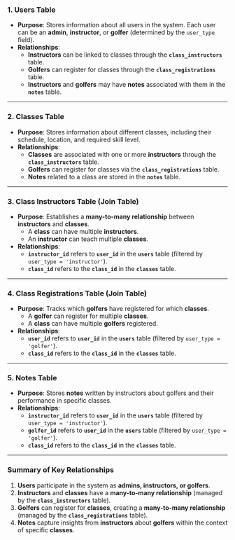### 1. **Users Table**
- **Purpose**: Stores information about all users in the system. Each user can be an **admin**, **instructor**, or **golfer** (determined by the `user_type` field). 
- **Relationships**:  
  - **Instructors** can be linked to classes through the **`class_instructors`** table.  
  - **Golfers** can register for classes through the **`class_registrations`** table.  
  - **Instructors** and **golfers** may have **notes** associated with them in the **`notes`** table.

---

### 2. **Classes Table**
- **Purpose**: Stores information about different classes, including their schedule, location, and required skill level.
- **Relationships**:  
  - **Classes** are associated with one or more **instructors** through the **`class_instructors`** table.  
  - **Golfers** can register for classes via the **`class_registrations`** table.  
  - **Notes** related to a class are stored in the **`notes`** table.

---

### 3. **Class Instructors Table (Join Table)**
- **Purpose**: Establishes a **many-to-many relationship** between **instructors** and **classes**.  
  - A **class** can have multiple **instructors**.  
  - An **instructor** can teach multiple **classes**.  
- **Relationships**:
  - **`instructor_id`** refers to **`user_id`** in the **`users`** table (filtered by `user_type = 'instructor'`).  
  - **`class_id`** refers to the **`class_id`** in the **`classes`** table.

---

### 4. **Class Registrations Table (Join Table)**
- **Purpose**: Tracks which **golfers** have registered for which **classes**.
  - A **golfer** can register for multiple **classes**.  
  - A **class** can have multiple **golfers** registered.  
- **Relationships**:
  - **`user_id`** refers to **`user_id`** in the **`users`** table (filtered by `user_type = 'golfer'`).  
  - **`class_id`** refers to the **`class_id`** in the **`classes`** table.

---

### 5. **Notes Table**
- **Purpose**: Stores **notes** written by instructors about golfers and their performance in specific classes.
- **Relationships**:  
  - **`instructor_id`** refers to **`user_id`** in the **`users`** table (filtered by `user_type = 'instructor'`).  
  - **`golfer_id`** refers to **`user_id`** in the **`users`** table (filtered by `user_type = 'golfer'`).  
  - **`class_id`** refers to the **`class_id`** in the **`classes`** table.

---

### **Summary of Key Relationships**

1. **Users** participate in the system as **admins, instructors, or golfers**.
2. **Instructors** and **classes** have a **many-to-many relationship** (managed by the **`class_instructors`** table).
3. **Golfers** can register for **classes**, creating a **many-to-many relationship** (managed by the **`class_registrations`** table).
4. **Notes** capture insights from **instructors** about **golfers** within the context of specific **classes**.
